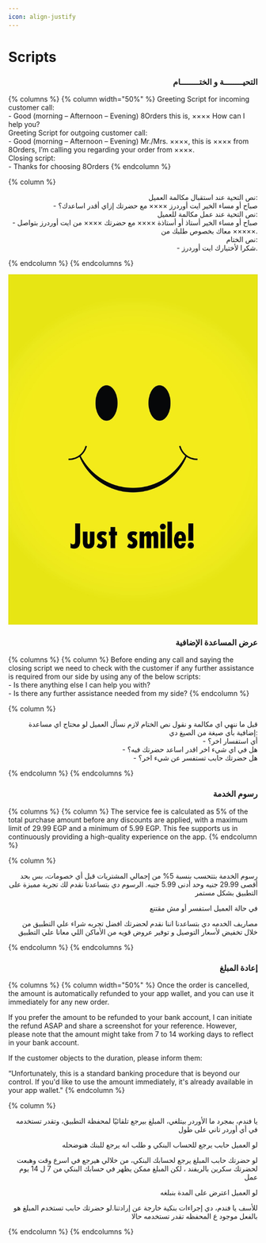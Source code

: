 ```yaml
---
icon: align-justify
---
```


# Scripts

<h3 align="right">التحيــــــــة و الختــــــــام</h3>

{% columns %}
{% column width="50%" %}
Greeting Script for incoming customer call:
\
\- Good (morning – Afternoon – Evening) 8Orders this is, ×××× How can I help you?
\
Greeting Script for outgoing customer call:
\
\- Good (morning – Afternoon – Evening) Mr./Mrs. ××××, this is ×××× from 8Orders, I’m calling you regarding your order from ××××.
\
Closing script:
\
\- Thanks for choosing 8Orders
{% endcolumn %}

{% column %}
<p align="right">نص التحية عند استقبال مكالمة العميل:
<br>- صباح أو مساء الخير ايت أوردرز ×××× مع حضرتك إزاي أقدر اساعدك؟
<br>نص التحية عند عمل مكالمة للعميل:
<br>- صباح أو مساء الخير أستاذ أو أستاذة ×××× مع حضرتك ×××× من ايت أوردرز بتواصل معاك بخصوص طلبك من ×××××.
<br>نص الختام:
<br>- شكرا لأختيارك ايت أوردرز.</p>
{% endcolumn %}
{% endcolumns %}

![](../.gitbook/assets/Smile.jpg)

<h3 align="right">عرض المساعدة الإضافية</h3>

{% columns %}
{% column %}
Before ending any call and saying the closing script we need to check with the customer if any further assistance is required from our side by using any of the below scripts:
\
\- Is there anything else I can help you with?
\
\- Is there any further assistance needed from my side?
{% endcolumn %}

{% column %}
<p align="right">قبل ما ننهي اي مكالمة و نقول نص الختام لازم نسأل العميل لو محتاج اي مساعدة إضافية بأي صيغة من الصيغ دي:
<br>- أي استفسار اخر؟
<br>- هل في اي شيء اخر اقدر اساعد حضرتك فيه؟
<br>- هل حضرتك حابب تستفسر عن شيء اخر؟</p>
{% endcolumn %}
{% endcolumns %}

<h3 align="right">رسوم الخدمة</h3>

{% columns %}
{% column %}
The service fee is calculated as 5% of the total purchase amount before any discounts are applied, with a maximum limit of 29.99 EGP and a minimum of 5.99 EGP. This fee supports us in continuously providing a high-quality experience on the app.
{% endcolumn %}

{% column %}
<p align="right">رسوم الخدمة بتتحسب بنسبة 5% من إجمالي المشتريات قبل أي خصومات، بس بحد أقصى 29.99 جنيه وحد أدنى 5.99 جنيه. الرسوم دي بتساعدنا نقدم لك تجربة مميزة على التطبيق بشكل مستمر</p>

<p align="right">في حالة العميل استفسر أو مش مقتنع</p>

<p align="right">مصاريف الخدمه دي بتساعدنا اننا نقدم لحضرتك افضل تجربه شراء علي التطبيق من خلال تخفيض لأسعار التوصيل و توفير عروض قويه من الأماكن اللي معانا علي التطبيق </p>
{% endcolumn %}
{% endcolumns %}

<h3 align="right">إعادة المبلغ</h3>

{% columns %}
{% column width="50%" %}
Once the order is cancelled, the amount is automatically refunded to your app wallet, and you can use it immediately for any new order.

If you prefer the amount to be refunded to your bank account, I can initiate the refund ASAP and share a screenshot for your reference. However, please note that the amount might take from 7 to 14 working days to reflect in your bank account.

If the customer objects to the duration, please inform them:

“Unfortunately, this is a standard banking procedure that is beyond our control. If you'd like to use the amount immediately, it's already available in your app wallet."
{% endcolumn %}

{% column %}
<p align="right">يا فندم، بمجرد ما الأوردر بيتلغي، المبلغ بيرجع تلقائيًا لمحفظة التطبيق، وتقدر تستخدمه في أي أوردر تاني على طول</p>

<p align="right">لو العميل حابب يرجع للحساب البنكي و طلب انه يرجع للبنك هنوضحله</p>

<p align="right"> لو حضرتك حابب المبلغ يرجع لحسابك البنكي، من خلالي هيرجع في اسرع وقت وهبعت لحضرتك سكرين بالريفند ، لكن المبلغ ممكن يظهر في حسابك البنكي من 7 ل 14 يوم عمل </p>

<p align="right">لو العميل اعترض على المدة بنبلغه</p>

<p align="right">للأسف يا فندم، دي إجراءات بنكية خارجة عن إرادتنا.لو حضرتك حابب تستخدم المبلغ هو بالفعل موجود ع المحفظه تقدر تستخدمه حالا</p>

<p align="right"> </p>
{% endcolumn %}
{% endcolumns %}
